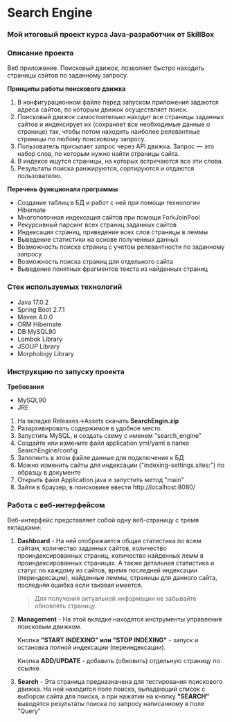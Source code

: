 # Search Engine
### Мой итоговый проект курса Java-разработчик от SkillBox

### Описание проекта
Веб приложение. Поисковый движок, позволяет быстро 
находить страницы сайтов по заданному запросу.

**Принципы работы поискового движка**

1. В конфигурационном файле перед запуском приложения задаются
   адреса сайтов, по которым движок осуществляет поиск.
2. Поисковый движок самостоятельно находит все страницы
   заданных сайтов и индексирует их (сохраняет все необходимые данные о странице)
   так, чтобы потом находить наиболее релевантные страницы по любому
   поисковому запросу.
3. Пользователь присылает запрос через API движка. Запрос — это набор
   слов, по которым нужно найти страницы сайта.
4. В индексе ищутся страницы, на которых встречаются все эти слова.
5. Результаты поиска ранжируются, сортируются и отдаются пользователю.


**Перечень функционала программы**
* Создание таблиц в БД и работ с ней при помощи технологии Hibernate
* Многопоточная индексация сайтов при помощи ForkJoinPool
* Рекурсивный парсинг всех страниц заданных сайтов
* Индексация страниц, приведение всех слов страницы в леммы
* Выведение статистики на основе полученных данных
* Возможность поиска страниц с учетом релевантности по заданному запросу
* Возможность поиска страниц для отдельного сайта
* Выведение понятных фрагментов текста из найденных страниц

###  Стек используемых технологий
* Java 17.0.2
* Spring Boot 2.7.1
* Maven 4.0.0
* ORM Hibernate
* DB MySQL90
* Lombok Library
* JSOUP Library
* Morphology Library
       
### Инструкцию по запуску проекта
**Требования**
* MySQL90
* JRE

1. На вкладке Releases->Assets скачать **SearchEngin.zip**
2. Разархивировать содержимое в удобное место.
3. Запустить MySQL, и создать схему с именем "search_engine"
4. Создайте или измените файл application.yml/yaml в папке SearchEngine/config
5. Заполнить в этом файле данные для подключения к БД
6. Можно изменить сайты для индексации ("indexing-settings.sites:") по образцу в документе
7. Открыть файл Application.java и запустить метод "main"
8. Зайти в браузер, в поисковике ввести http://localhost:8080/

### Работа с веб-интерфейсом
Веб-интерфейс представляет собой одну веб-страницу с тремя вкладками:
1. **Dashboard** - На ней отображается общая статистика по всем сайтам, количество
заданных сайтов, количество проиндексированных страниц, количество найденных лемм
в проиндексированных страницах. А также детальная статистика и статус по каждому из сайтов, 
время последней индексации (периндексации), найденные леммы, страницы для данного сайта,
последняя ошибка если таковая имеется.
    > Для получения актуальной информации не забывайте обновлять страницу. 

2. **Management** - На этой вкладке находятся инструменты управления
   поисковым движком. 

   Кнопка **"START INDEXING" или "STOP INDEXING"** - запуск и остановка полной индексации
   (переиндексации).

   Кнопка **ADD/UPDATE** - добавить (обновить) отдельную
   страницу по ссылке.


1. **Search** - Эта страница предназначена для тестирования поискового
   движка. На ней находится поле поиска, выпадающий список с выбором
   сайта для поиска, а при нажатии на кнопку **"SEARCH"** выводятся
   результаты поиска по запросу написанному в поле "Query"
  
